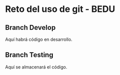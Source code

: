 # Reto del uso de git - BEDU

## Branch Develop

Aquí habrá código en desarrollo.

## Branch Testing

Aquí se almacenará el código.